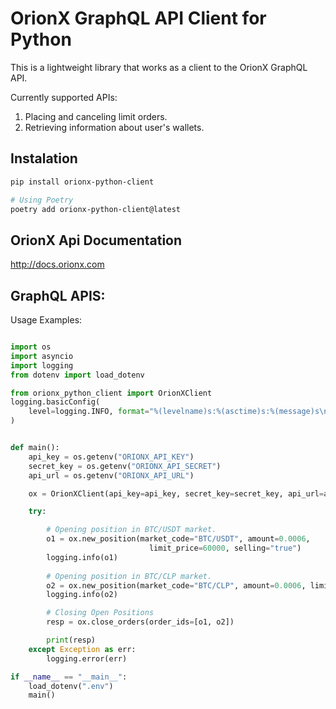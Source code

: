 # OrionX GraphQL API Client for Python

This is a lightweight library that works as a client to the OrionX GraphQL API.

Currently supported APIs:
1.  Placing and canceling limit orders.
2.  Retrieving information about user's wallets.


## Instalation

```bash
pip install orionx-python-client

# Using Poetry
poetry add orionx-python-client@latest
```
## OrionX Api Documentation

http://docs.orionx.com

## GraphQL APIS:

Usage Examples:

```python

import os
import asyncio
import logging
from dotenv import load_dotenv

from orionx_python_client import OrionXClient
logging.basicConfig(
    level=logging.INFO, format="%(levelname)s:%(asctime)s:%(message)s\n\t"
)


def main():
    api_key = os.getenv("ORIONX_API_KEY")
    secret_key = os.getenv("ORIONX_API_SECRET")
    api_url = os.getenv("ORIONX_API_URL")

    ox = OrionXClient(api_key=api_key, secret_key=secret_key, api_url=api_url)

    try:

        # Opening position in BTC/USDT market.
        o1 = ox.new_position(market_code="BTC/USDT", amount=0.0006,
                               limit_price=60000, selling="true")
        logging.info(o1)
        
        # Opening position in BTC/CLP market.
        o2 = ox.new_position(market_code="BTC/CLP", amount=0.0006, limit_price=60000000, selling="true")
        logging.info(o2)

        # Closing Open Positions 
        resp = ox.close_orders(order_ids=[o1, o2])

        print(resp)
    except Exception as err:
        logging.error(err)

if __name__ == "__main__":
    load_dotenv(".env")
    main()

```



